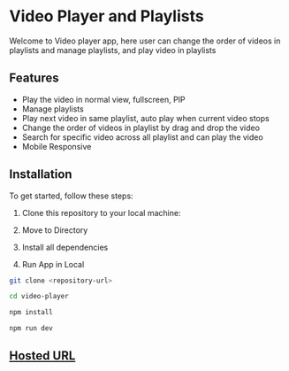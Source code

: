 # Video Player and Playlists

Welcome to Video player app, here user can change the order of videos in playlists and manage playlists, and play video in playlists

## Features

- Play the video in normal view, fullscreen, PIP
- Manage playlists
- Play next video in same playlist, auto play when current video stops
- Change the order of videos in playlist by drag and drop the video
- Search for specific video across all playlist and can play the video
- Mobile Responsive

## Installation

To get started, follow these steps:

1. Clone this repository to your local machine:

2. Move to Directory

3. Install all dependencies

4. Run App in Local

```bash
git clone <repository-url>

cd video-player

npm install

npm run dev
```

## [Hosted URL](https://video-player-fawn.vercel.app/)

